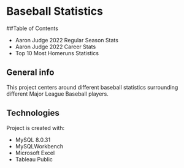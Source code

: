 # Baseball Statistics

##Table of Contents
* Aaron Judge 2022 Regular Season Stats
* Aaron Judge 2022 Career Stats
* Top 10 Most Homeruns Statistics

## General info
This project centers around different baseball statistics surrounding different Major League Baseball players.

## Technologies
Project is created with:
* MySQL 8.0.31
* MySQLWorkbench 
* Microsoft Excel
* Tableau Public 
